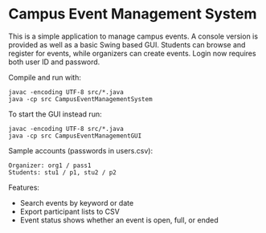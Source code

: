# Campus Event Management System

This is a simple application to manage campus events. A console version is provided as well as a basic Swing based GUI. Students can browse and register for events, while organizers can create events. Login now requires both user ID and password.

Compile and run with:

```
javac -encoding UTF-8 src/*.java
java -cp src CampusEventManagementSystem
```

To start the GUI instead run:

```
javac -encoding UTF-8 src/*.java
java -cp src CampusEventManagementGUI
```

Sample accounts (passwords in users.csv):
```
Organizer: org1 / pass1
Students: stu1 / p1, stu2 / p2
```

Features:
- Search events by keyword or date
- Export participant lists to CSV
- Event status shows whether an event is open, full, or ended

